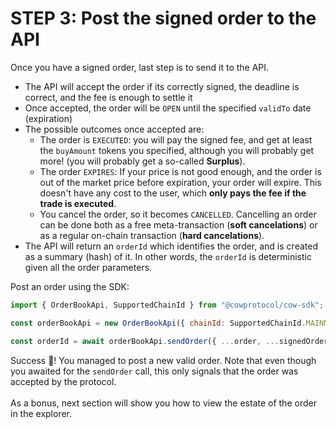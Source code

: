 # STEP 3: Post the signed order to the API

Once you have a signed order, last step is to send it to the API.

- The API will accept the order if its correctly signed, the deadline is correct, and the fee is enough to settle it
- Once accepted, the order will be `OPEN` until the specified `validTo` date (expiration)
- The possible outcomes once accepted are:
  - The order is `EXECUTED`: you will pay the signed fee, and get at least the `buyAmount` tokens you specified, although you will probably get more! (you will probably get a so-called **Surplus**).
  - The order `EXPIRES`: If your price is not good enough, and the order is out of the market price before expiration, your order will expire. This doesn't have any cost to the user, which **only pays the fee if the trade is executed**.
  - You cancel the order, so it becomes `CANCELLED`. Cancelling an order can be done both as a free meta-transaction (**soft cancelations**) or as a regular on-chain transaction (**hard cancelations**).
- The API will return an `orderId` which identifies the order, and is created as a summary (hash) of it. In other words, the `orderId` is deterministic given all the order parameters.

Post an order using the SDK:

```javascript
import { OrderBookApi, SupportedChainId } from "@cowprotocol/cow-sdk";

const orderBookApi = new OrderBookApi({ chainId: SupportedChainId.MAINNET });

const orderId = await orderBookApi.sendOrder({ ...order, ...signedOrder });
```

Success 🎉! You managed to post a new valid order. Note that even though you awaited for the `sendOrder` call, this only signals that the order was accepted by the protocol.\
\
As a bonus, next section will show you how to view the estate of the order in the explorer.
